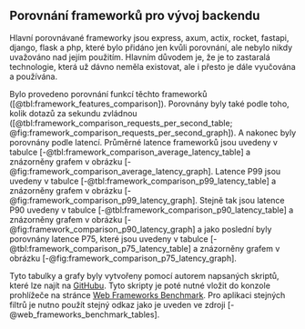 
## Porovnání frameworků pro vývoj backendu

Hlavní porovnávané frameworky jsou express, axum, actix, rocket, fastapi, django, flask
a php, které bylo přidáno jen kvůli porovnání, ale nebylo nikdy uvažováno nad jejím použitím.
Hlavním důvodem je, že je to zastaralá technologie, která už dávno neměla existovat,
ale i přesto je dále vyučována a používána.

Bylo provedeno porovnání funkcí těchto frameworků ([@tbl:framework_features_comparison]).
Porovnány byly také podle toho, kolik dotazů za sekundu zvládnou ([@tbl:framework_comparison_requests_per_second_table; @fig:framework_comparison_requests_per_second_graph]).
A nakonec byly porovnány podle latencí.
Průměrné latence frameworků jsou uvedeny v tabulce [-@tbl:framework_comparison_average_latency_table] a znázorněny grafem v obrázku [-@fig:framework_comparison_average_latency_graph].
Latence P99 jsou uvedeny v tabulce [-@tbl:framework_comparison_p99_latency_table] a znázorněny grafem v obrázku [-@fig:framework_comparison_p99_latency_graph].
Stejně tak jsou latence P90 uvedeny v tabulce [-@tbl:framework_comparison_p90_latency_table] a znázorněny grafem v obrázku [-@fig:framework_comparison_p90_latency_graph]
a jako poslední byly porovnány latence P75, které jsou uvedeny v tabulce [-@tbl:framework_comparison_p75_latency_table] a znázorněny grafem v obrázku [-@fig:framework_comparison_p75_latency_graph].

Tyto tabulky a grafy byly vytvořeny pomocí autorem napsaných skriptů,
které lze najít na [GitHubu](https://github.com/HANDZCZ/bc/tree/main/thesis/utils).
Tyto skripty je poté nutné vložit do konzole prohlížeče na stránce [Web Frameworks Benchmark](https://web-frameworks-benchmark.netlify.app/result).
Pro aplikaci stejných filtrů je nutno použít stejný odkaz jako je uveden ve zdroji [-@web_frameworks_benchmark_tables].
